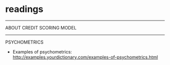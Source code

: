 # readings


***************************************************************

ABOUT CREDIT SCORING MODEL


***************************************************************

PSYCHOMETRICS

 * Examples of psychometrics: http://examples.yourdictionary.com/examples-of-psychometrics.html

